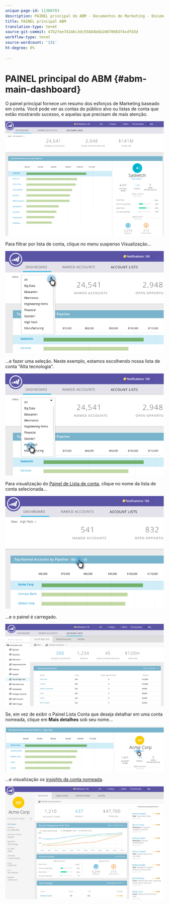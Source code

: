 ```yaml
---
unique-page-id: 11380783
description: PAINEL principal do ABM - Documentos do Marketing - Documentação do produto
title: PAINEL principal ABM
translation-type: tm+mt
source-git-commit: 47b2fee7d146c3dc558d4bbb10070683f4cdfd3d
workflow-type: tm+mt
source-wordcount: '131'
ht-degree: 0%

---
```



# PAINEL principal do ABM {#abm-main-dashboard}

O painel principal fornece um resumo dos esforços de Marketing baseado em conta. Você pode ver as contas do público alvo ou listas de conta que estão mostrando sucesso, e aquelas que precisam de mais atenção.

![](assets/one.png)

Para filtrar por lista de conta, clique no menu suspenso Visualização...

![](assets/two.png)

...e fazer uma seleção. Neste exemplo, estamos escolhendo nossa lista de conta &quot;Alta tecnologia&quot;.

![](assets/three.png)

Para visualização do [Painel de Lista de conta](http://docs.marketo.com/display/DOCS/Account+List+Insights#AccountListInsights-AccountListDashboard), clique no nome da lista de conta selecionada...

![](assets/four.png)

...e o painel é carregado.

![](assets/five.png)

Se, em vez de exibir o Painel Lista Conta que deseja detalhar em uma conta nomeada, clique em **Mais detalhes** sob seu nome...

![](assets/six.png)

...e visualização os [insights da conta nomeada](http://docs.marketo.com/display/DOCS/Named+Account+Insights).

![](assets/seven.png)


